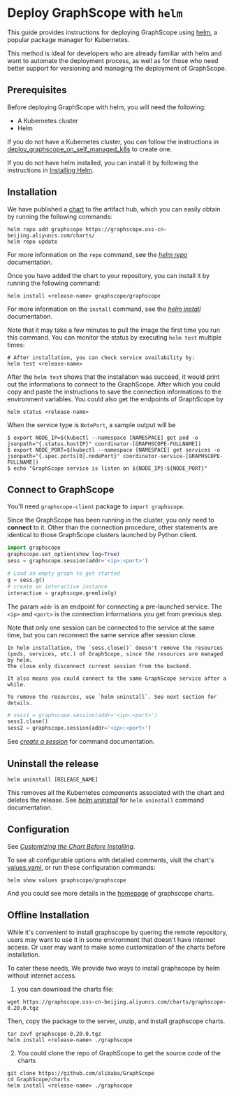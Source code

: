# Deploy GraphScope with `helm`

This guide provides instructions for deploying GraphScope using [helm](https://helm.sh/), a popular package manager for Kubernetes. 

This method is ideal for developers who are already familiar with helm and want to automate the deployment process, as well as for those who need better support for versioning and managing the deployment of GraphScope. 

## Prerequisites

Before deploying GraphScope with helm, you will need the following:

- A Kubernetes cluster
- Helm

If you do not have a Kubernetes cluster, you can follow the instructions in [deploy_graphscope_on_self_managed_k8s](./deploy_graphscope_on_self_managed_k8s.md) to create one.

If you do not have helm installed, you can install it by following the instructions in [Installing Helm](https://helm.sh/docs/intro/install/).

## Installation

We have published a [chart](https://artifacthub.io/packages/helm/graphscope/graphscope) to the artifact hub, which you can easily obtain by running the following commands:

```shell
helm repo add graphscope https://graphscope.oss-cn-beijing.aliyuncs.com/charts/
helm repo update
```

For more information on the `repo` command, see the [*helm repo*](https://helm.sh/docs/helm/helm_repo/) documentation.

Once you have added the chart to your repository, you can install it by running the following command:

```shell
helm install <release-name> graphscope/graphscope
```

For more information on the `install` command, see the [*helm install*](https://helm.sh/docs/helm/helm_install/) documentation.

Note that it may take a few minutes to pull the image the first time you run this command. You can monitor the status by executing `helm test` multiple times:

```shell
# After installation, you can check service availability by:
helm test <release-name>
```


After the `helm test` shows that the installation was succeed, it would print out the informations to connect to the GraphScope.
After which you could copy and paste the instructions to save the connection informations to the environment variables.
You could also get the endpoints of GraphScope by

```shell
helm status <release-name>
```

When the service type is `NotePort`, a sample output will be 

```shell
$ export NODE_IP=$(kubectl --namespace [NAMESPACE] get pod -o jsonpath="{.status.hostIP}" coordinator-[GRAPHSCOPE-FULLNAME])
$ export NODE_PORT=$(kubectl --namespace [NAMESPACE] get services -o jsonpath="{.spec.ports[0].nodePort}" coordinator-service-[GRAPHSCOPE-FULLNAME])
$ echo "GraphScope service is listen on ${NODE_IP}:${NODE_PORT}"
```

## Connect to GraphScope

You'll need `graphscope-client` package to `import graphscope`.

Since the GraphScope has been running in the cluster, you only need to **connect** to it.
Other than the connection procedure, other statements are identical to those GraphScope clusters launched by Python client.

```python
import graphscope
graphscope.set_option(show_log=True)
sess = graphscope.session(addr='<ip>:<port>')

# Load an empty graph to get started
g = sess.g()
# create an interactive instance
interactive = graphscope.gremlin(g)
```

The param `addr` is an endpoint for connecting a pre-launched service. The `<ip>` and `<port>` is the connection informations you get from previous step.

Note that only one session can be connected to the service at the same time, but you can reconnect the same service after session close.

````{tip}
In helm installation, the `sess.close()` doesn't remove the resources (pods, services, etc.) of GraphScope, since the resources are managed by helm.
The close only disconnect current session from the backend.

It also means you could connect to the same GraphScope service after a while.

To remove the resources, use `helm uninstall`. See next section for details.
````

```python
# sess1 = graphscope.session(addr='<ip>:<port>')
sess1.close()
sess2 = graphscope.session(addr='<ip>:<port>')
```

See [*create a session*](https://graphscope.io/docs/reference/session.html) for command documentation.

## Uninstall the release

```shell
helm uninstall [RELEASE_NAME]
```
This removes all the Kubernetes components associated with the chart and deletes the release.
See [*helm uninstall*](https://helm.sh/docs/helm/helm_uninstall/) for `helm uninstall` command documentation.


## Configuration

See [*Customizing the Chart Before Installing*](https://helm.sh/docs/intro/using_helm/#customizing-the-chart-before-installing). 

To see all configurable options with detailed comments, visit the chart's [values.yaml](https://github.com/alibaba/GraphScope/blob/main/charts/graphscope/values.yaml), or run these configuration commands:


```shell
helm show values graphscope/graphscope
```

And you could see more details in the [homepage](https://artifacthub.io/packages/helm/graphscope/graphscope) of graphscope charts.


## Offline Installation
While it's convenient to install graphscope by quering the remote repository, users may want to use it in some environment that doesn't have internet access.
Or user may want to make some customization of the charts before installation.

To cater these needs, We provide two ways to install graphscope by helm without internet access.
1. you can download the charts file:

```shell
wget https://graphscope.oss-cn-beijing.aliyuncs.com/charts/graphscope-0.20.0.tgz
```

Then, copy the package to the server, unzip, and install graphscope charts.

```shell
tar zxvf graphscope-0.20.0.tgz
helm install <release-name> ./graphscope
```

2. You could clone the repo of GraphScope to get the source code of the charts

```shell
git clone https://github.com/alibaba/GraphScope
cd GraphScope/charts
helm install <release-name> ./graphscope
```
